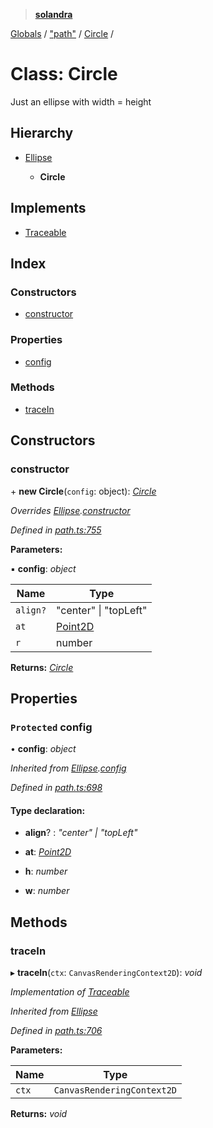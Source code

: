 > **[solandra](../README.md)**

[Globals](../README.md) / ["path"](../modules/_path_.md) / [Circle](_path_.circle.md) /

# Class: Circle

Just an ellipse with width = height

## Hierarchy

* [Ellipse](_path_.ellipse.md)

  * **Circle**

## Implements

* [Traceable](../interfaces/_path_.traceable.md)

## Index

### Constructors

* [constructor](_path_.circle.md#constructor)

### Properties

* [config](_path_.circle.md#protected-config)

### Methods

* [traceIn](_path_.circle.md#tracein)

## Constructors

###  constructor

\+ **new Circle**(`config`: object): *[Circle](_path_.circle.md)*

*Overrides [Ellipse](_path_.ellipse.md).[constructor](_path_.ellipse.md#constructor)*

*Defined in [path.ts:755](https://github.com/jamesporter/solandra/blob/a654911/src/lib/path.ts#L755)*

**Parameters:**

▪ **config**: *object*

Name | Type |
------ | ------ |
`align?` | "center" \| "topLeft" |
`at` | [Point2D](../modules/_types_sol_.md#point2d) |
`r` | number |

**Returns:** *[Circle](_path_.circle.md)*

## Properties

### `Protected` config

• **config**: *object*

*Inherited from [Ellipse](_path_.ellipse.md).[config](_path_.ellipse.md#protected-config)*

*Defined in [path.ts:698](https://github.com/jamesporter/solandra/blob/a654911/src/lib/path.ts#L698)*

#### Type declaration:

* **align**? : *"center" | "topLeft"*

* **at**: *[Point2D](../modules/_types_sol_.md#point2d)*

* **h**: *number*

* **w**: *number*

## Methods

###  traceIn

▸ **traceIn**(`ctx`: `CanvasRenderingContext2D`): *void*

*Implementation of [Traceable](../interfaces/_path_.traceable.md)*

*Inherited from [Ellipse](_path_.ellipse.md)*

*Defined in [path.ts:706](https://github.com/jamesporter/solandra/blob/a654911/src/lib/path.ts#L706)*

**Parameters:**

Name | Type |
------ | ------ |
`ctx` | `CanvasRenderingContext2D` |

**Returns:** *void*